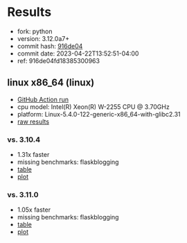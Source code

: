 # Results

- fork: python
- version: 3.12.0a7+
- commit hash: [916de04](https://github.com/python/cpython/commit/916de04)
- commit date: 2023-04-22T13:52:51-04:00
- ref: 916de04fd18385300963

## linux x86_64 (linux)

- [GitHub Action run](https://github.com/faster-cpython/benchmarking/actions/runs/4800544420)
- cpu model: Intel(R) Xeon(R) W-2255 CPU @ 3.70GHz
- platform: Linux-5.4.0-122-generic-x86_64-with-glibc2.31
- [raw results](bm-20230422-linux-x86_64-python-916de04fd18385300963-3.12.0a7%2B-916de04.json)

### vs. 3.10.4

- 1.31x faster
- missing benchmarks: flaskblogging
- [table](bm-20230422-linux-x86_64-python-916de04fd18385300963-3.12.0a7%2B-916de04-vs-3.10.4.md)
- [plot](bm-20230422-linux-x86_64-python-916de04fd18385300963-3.12.0a7%2B-916de04-vs-3.10.4.png)

### vs. 3.11.0

- 1.05x faster
- missing benchmarks: flaskblogging
- [table](bm-20230422-linux-x86_64-python-916de04fd18385300963-3.12.0a7%2B-916de04-vs-3.11.0.md)
- [plot](bm-20230422-linux-x86_64-python-916de04fd18385300963-3.12.0a7%2B-916de04-vs-3.11.0.png)

